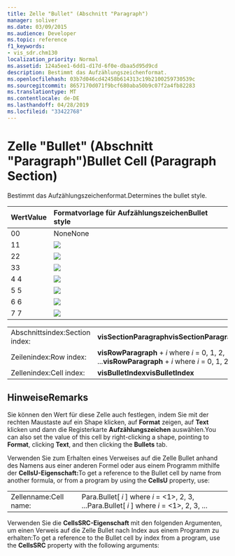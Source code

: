 ```yaml
---
title: Zelle "Bullet" (Abschnitt "Paragraph")
manager: soliver
ms.date: 03/09/2015
ms.audience: Developer
ms.topic: reference
f1_keywords:
- vis_sdr.chm130
localization_priority: Normal
ms.assetid: 124a5ee1-6dd1-d17d-6f0e-dbaa5d95d9cd
description: Bestimmt das Aufzählungszeichenformat.
ms.openlocfilehash: 03b7d046cd42458b614313c19b2100259730539c
ms.sourcegitcommit: 8657170d071f9bcf680aba50b9c07f2a4fb82283
ms.translationtype: MT
ms.contentlocale: de-DE
ms.lasthandoff: 04/28/2019
ms.locfileid: "33422768"
---
```

# <a name="bullet-cell-paragraph-section"></a><span data-ttu-id="558e9-103">Zelle "Bullet" (Abschnitt "Paragraph")</span><span class="sxs-lookup"><span data-stu-id="558e9-103">Bullet Cell (Paragraph Section)</span></span>

<span data-ttu-id="558e9-104">Bestimmt das Aufzählungszeichenformat.</span><span class="sxs-lookup"><span data-stu-id="558e9-104">Determines the bullet style.</span></span>
  
|<span data-ttu-id="558e9-105">**Wert**</span><span class="sxs-lookup"><span data-stu-id="558e9-105">**Value**</span></span>|<span data-ttu-id="558e9-106">**Formatvorlage für Aufzählungszeichen**</span><span class="sxs-lookup"><span data-stu-id="558e9-106">**Bullet style**</span></span>|
|:-----|:-----|
|<span data-ttu-id="558e9-107">0</span><span class="sxs-lookup"><span data-stu-id="558e9-107">0</span></span>  <br/> |<span data-ttu-id="558e9-108">None</span><span class="sxs-lookup"><span data-stu-id="558e9-108">None</span></span>  <br/> |
|<span data-ttu-id="558e9-109">1</span><span class="sxs-lookup"><span data-stu-id="558e9-109">1</span></span>  <br/> |![](media/IC_Bullet1_ZA07645847.gif)           <br/> |
|<span data-ttu-id="558e9-110">2</span><span class="sxs-lookup"><span data-stu-id="558e9-110">2</span></span>  <br/> |![](media/IC_Bullet2_ZA07645848.gif)           <br/> |
|<span data-ttu-id="558e9-111">3</span><span class="sxs-lookup"><span data-stu-id="558e9-111">3</span></span>  <br/> |![](media/IC_Bullet3_ZA07645849.gif)           <br/> |
|<span data-ttu-id="558e9-112">4 </span><span class="sxs-lookup"><span data-stu-id="558e9-112">4</span></span>  <br/> |![](media/IC_Bullet4_ZA07645851.gif)           <br/> |
|<span data-ttu-id="558e9-113">5 </span><span class="sxs-lookup"><span data-stu-id="558e9-113">5</span></span>  <br/> |![](media/IC_Bullet5_ZA07645852.gif)           <br/> |
|<span data-ttu-id="558e9-114">6 </span><span class="sxs-lookup"><span data-stu-id="558e9-114">6</span></span>  <br/> |![](media/IC_Bullet6_ZA07645853.gif)           <br/> |
|<span data-ttu-id="558e9-115">7 </span><span class="sxs-lookup"><span data-stu-id="558e9-115">7</span></span>  <br/> |![](media/IC_Bullet7_ZA07645854.gif)           <br/> |
   
|||
|:-----|:-----|
|<span data-ttu-id="558e9-116">Abschnittsindex:</span><span class="sxs-lookup"><span data-stu-id="558e9-116">Section index:</span></span>  <br/> |<span data-ttu-id="558e9-117">**visSectionParagraph**</span><span class="sxs-lookup"><span data-stu-id="558e9-117">**visSectionParagraph**</span></span> <br/> |
|<span data-ttu-id="558e9-118">Zeilenindex:</span><span class="sxs-lookup"><span data-stu-id="558e9-118">Row index:</span></span>  <br/> |<span data-ttu-id="558e9-119">**visRowParagraph**  +   *i* where *i* = 0, 1, 2, ...</span><span class="sxs-lookup"><span data-stu-id="558e9-119">**visRowParagraph** +  *i*           where  *i*  = 0, 1, 2, ...</span></span>  <br/> |
|<span data-ttu-id="558e9-120">Zellenindex:</span><span class="sxs-lookup"><span data-stu-id="558e9-120">Cell index:</span></span>  <br/> |<span data-ttu-id="558e9-121">**visBulletIndex**</span><span class="sxs-lookup"><span data-stu-id="558e9-121">**visBulletIndex**</span></span> <br/> |
   
## <a name="remarks"></a><span data-ttu-id="558e9-122">Hinweise</span><span class="sxs-lookup"><span data-stu-id="558e9-122">Remarks</span></span>

<span data-ttu-id="558e9-123">Sie können den Wert für diese Zelle auch festlegen, indem Sie mit der rechten Maustaste auf ein Shape klicken, auf **Format** zeigen, auf **Text** klicken und dann die Registerkarte **Aufzählungszeichen** auswählen.</span><span class="sxs-lookup"><span data-stu-id="558e9-123">You can also set the value of this cell by right-clicking a shape, pointing to **Format**, clicking **Text**, and then clicking the **Bullets** tab.</span></span> 
  
<span data-ttu-id="558e9-124">Verwenden Sie zum Erhalten eines Verweises auf die Zelle Bullet anhand des Namens aus einer anderen Formel oder aus einem Programm mithilfe der **CellsU-Eigenschaft:**</span><span class="sxs-lookup"><span data-stu-id="558e9-124">To get a reference to the Bullet cell by name from another formula, or from a program by using the **CellsU** property, use:</span></span> 
  
|||
|:-----|:-----|
|<span data-ttu-id="558e9-125">Zellenname:</span><span class="sxs-lookup"><span data-stu-id="558e9-125">Cell name:</span></span>  <br/> |<span data-ttu-id="558e9-126">Para.Bullet[ *i*  ] where  *i*  = <1>, 2, 3, ...</span><span class="sxs-lookup"><span data-stu-id="558e9-126">Para.Bullet[ *i*  ]           where  *i*  = <1>, 2, 3, ...</span></span>  <br/> |
   
<span data-ttu-id="558e9-127">Verwenden Sie die **CellsSRC-Eigenschaft** mit den folgenden Argumenten, um einen Verweis auf die Zelle Bullet nach Index aus einem Programm zu erhalten:</span><span class="sxs-lookup"><span data-stu-id="558e9-127">To get a reference to the Bullet cell by index from a program, use the **CellsSRC** property with the following arguments:</span></span> 
  

